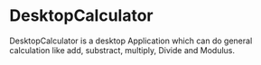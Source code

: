 # DesktopCalculator
DesktopCalculator is a desktop Application which can do general calculation like add, substract, multiply, Divide and Modulus.
